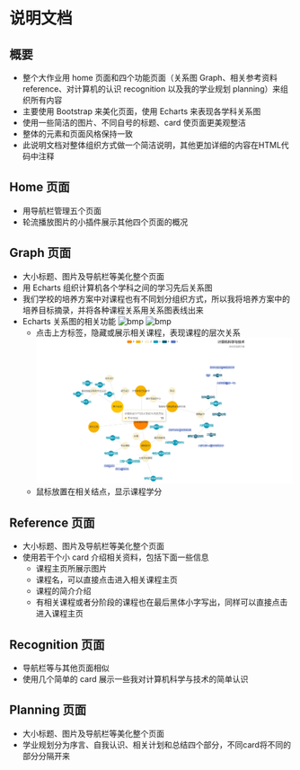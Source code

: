 # 说明文档

## 概要

- 整个大作业用 home 页面和四个功能页面（关系图 Graph、相关参考资料 reference、对计算机的认识 recognition 以及我的学业规划 planning）来组织所有内容
- 主要使用 Bootstrap 来美化页面，使用 Echarts 来表现各学科关系图
- 使用一些简洁的图片、不同自号的标题、card 使页面更美观整洁
- 整体的元素和页面风格保持一致
- 此说明文档对整体组织方式做一个简洁说明，其他更加详细的内容在HTML代码中注释

## Home 页面

- 用导航栏管理五个页面
- 轮流播放图片的小插件展示其他四个页面的概况

## Graph 页面

- 大小标题、图片及导航栏等美化整个页面 
- 用 Echarts 组织计算机各个学科之间的学习先后关系图
- 我们学校的培养方案中对课程也有不同划分组织方式，所以我将培养方案中的培养目标摘录，并将各种课程关系用关系图表线出来
- Echarts 关系图的相关功能
  ![bmp](assets\img\svg\illustrations\mark1.bmp)
  ![bmp](assets\img\svg\illustrations\mark2.bmp)
  - 点击上方标签，隐藏或展示相关课程，表现课程的层次关系
    ![png](assets\img\svg\illustrations\mark4.png)
  - 鼠标放置在相关结点，显示课程学分

## Reference 页面

- 大小标题、图片及导航栏等美化整个页面
- 使用若干个小 card 介绍相关资料，包括下面一些信息
  - 课程主页所展示图片
  - 课程名，可以直接点击进入相关课程主页
  - 课程的简介介绍
  - 有相关课程或者分阶段的课程也在最后黑体小字写出，同样可以直接点击进入课程主页


## Recognition 页面

- 导航栏等与其他页面相似
- 使用几个简单的 card 展示一些我对计算机科学与技术的简单认识

## Planning 页面

- 大小标题、图片及导航栏等美化整个页面
- 学业规划分为序言、自我认识、相关计划和总结四个部分，不同card将不同的部分分隔开来
